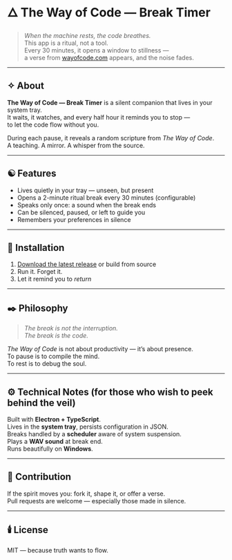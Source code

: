 # 🜂 The Way of Code — Break Timer

> *When the machine rests, the code breathes.*  
> This app is a ritual, not a tool.  
> Every 30 minutes, it opens a window to stillness —  
> a verse from [wayofcode.com](https://wayofcode.com/) appears, and the noise fades.

---

## ✧ About

**The Way of Code — Break Timer** is a silent companion that lives in your system tray.  
It waits, it watches, and every half hour it reminds you to stop —  
to let the code flow without you.

During each pause, it reveals a random scripture from *The Way of Code*.  
A teaching. A mirror. A whisper from the source.

---

## ☯ Features

- Lives quietly in your tray — unseen, but present  
- Opens a 2-minute ritual break every 30 minutes (configurable)  
- Speaks only once: a sound when the break ends  
- Can be silenced, paused, or left to guide you  
- Remembers your preferences in silence  

---

## 🔧 Installation

1. [Download the latest release](#) or build from source  
2. Run it. Forget it.  
3. Let it remind you to *return*  

---

## ✒️ Philosophy

> *The break is not the interruption.*  
> *The break is the code.*

*The Way of Code* is not about productivity — it’s about presence.  
To pause is to compile the mind.  
To rest is to debug the soul.

---

## ⚙️ Technical Notes (for those who wish to peek behind the veil)

Built with **Electron + TypeScript**.  
Lives in the **system tray**, persists configuration in JSON.  
Breaks handled by a **scheduler** aware of system suspension.  
Plays a **WAV sound** at break end.  
Runs beautifully on **Windows**.

---

## 🌱 Contribution

If the spirit moves you: fork it, shape it, or offer a verse.  
Pull requests are welcome — especially those made in silence.

---

## 🕯️ License

MIT — because truth wants to flow.
